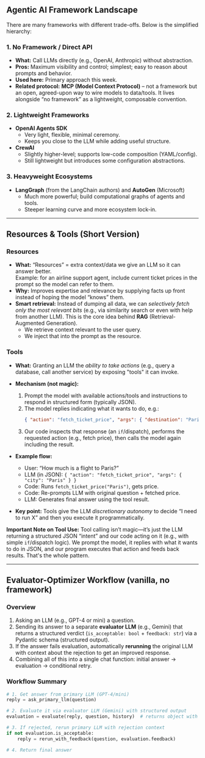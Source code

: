 ## Agentic AI Framework Landscape

There are many frameworks with different trade-offs. Below is the simplified hierarchy:

### 1. No Framework / Direct API
- **What:** Call LLMs directly (e.g., OpenAI, Anthropic) without abstraction.
- **Pros:** Maximum visibility and control; simplest; easy to reason about prompts and behavior.
- **Used here:** Primary approach this week.  
- **Related protocol:** **MCP (Model Context Protocol)** – not a framework but an open, agreed-upon way to wire models to data/tools. It lives alongside “no framework” as a lightweight, composable convention.

### 2. Lightweight Frameworks
- **OpenAI Agents SDK**
  - Very light, flexible, minimal ceremony.
  - Keeps you close to the LLM while adding useful structure.
- **CrewAI**
  - Slightly higher-level; supports low-code composition (YAML/config).
  - Still lightweight but introduces some configuration abstractions.

### 3. Heavyweight Ecosystems
- **LangGraph** (from the LangChain authors) and **AutoGen** (Microsoft)
  - Much more powerful; build computational graphs of agents and tools.
  - Steeper learning curve and more ecosystem lock-in.

---

## Resources & Tools (Short Version)

### Resources
- **What:** “Resources” = extra context/data we give an LLM so it can answer better.  
  Example: for an airline support agent, include current ticket prices in the prompt so the model can refer to them.
- **Why:** Improves expertise and relevance by supplying facts up front instead of hoping the model “knows” them.
- **Smart retrieval:** Instead of dumping all data, we can *selectively fetch only the most relevant bits* (e.g., via similarity search or even with help from another LLM). This is the core idea behind **RAG** (Retrieval-Augmented Generation).
  - We retrieve context relevant to the user query.
  - We inject that into the prompt as the resource.

### Tools
- **What:** Granting an LLM the *ability to take actions* (e.g., query a database, call another service) by exposing "tools" it can invoke.
- **Mechanism (not magic):**
  1. Prompt the model with available actions/tools and instructions to respond in structured form (typically JSON).
  2. The model replies indicating what it wants to do, e.g.:  
     ```json
     { "action": "fetch_ticket_price", "args": { "destination": "Paris" } }
     ```
  3. Our code inspects that response (an `if`/dispatch), performs the requested action (e.g., fetch price), then calls the model again including the result.
- **Example flow:**
  - User: “How much is a flight to Paris?”
  - LLM (in JSON): `{ "action": "fetch_ticket_price", "args": { "city": "Paris" } }`
  - Code: Runs `fetch_ticket_price("Paris")`, gets price.
  - Code: Re-prompts LLM with original question + fetched price.
  - LLM: Generates final answer using the tool result.

- **Key point:** Tools give the LLM *discretionary autonomy* to decide “I need to run X” and then you execute it programmatically.

**Important Note on Tool Use:** Tool calling isn’t magic—it’s just the LLM returning a structured JSON “intent” and our code acting on it (e.g., with simple `if`/dispatch logic). We prompt the model, it replies with what it wants to do in JSON, and our program executes that action and feeds back results. That's the whole pattern. 

---

## Evaluator-Optimizer Workflow (vanilla, no framework)

### Overview
1. Asking an LLM (e.g., GPT-4 or mini) a question.
2. Sending its answer to a separate **evaluator LLM** (e.g., Gemini) that returns a structured verdict (`is_acceptable: bool` + `feedback: str`) via a Pydantic schema (structured output).
3. If the answer fails evaluation, automatically **rerunning** the original LLM with context about the rejection to get an improved response.
4. Combining all of this into a single chat function: initial answer → evaluation → conditional retry.

### Workflow Summary
```python
# 1. Get answer from primary LLM (GPT-4/mini)
reply = ask_primary_llm(question)

# 2. Evaluate it via evaluator LLM (Gemini) with structured output
evaluation = evaluate(reply, question, history)  # returns object with is_acceptable & feedback

# 3. If rejected, rerun primary LLM with rejection context
if not evaluation.is_acceptable:
    reply = rerun_with_feedback(question, evaluation.feedback)

# 4. Return final answer




